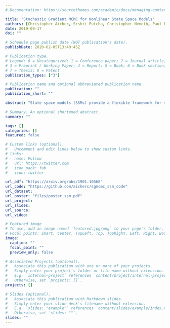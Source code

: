 ```yaml
---
# Documentation: https://sourcethemes.com/academic/docs/managing-content/

title: "Stochastic Gradient MCMC for Nonlinear State Space Models"
authors: [Christopher Aicher, Srshti Putcha, Christopher Nemeth, Paul Fearnhead, Emily Fox]
date: 2019-09-17
doi: ""

# Schedule page publish date (NOT publication's date).
publishDate: 2020-02-05T13:40:45Z

# Publication type.
# Legend: 0 = Uncategorized; 1 = Conference paper; 2 = Journal article;
# 3 = Preprint / Working Paper; 4 = Report; 5 = Book; 6 = Book section;
# 7 = Thesis; 8 = Patent
publication_types: ["3"]

# Publication name and optional abbreviated publication name.
publication: ""
publication_short: ""

abstract: "State space models (SSMs) provide a flexible framework for modeling complex time series via a latent stochastic process. Inference for nonlinear, non-Gaussian SSMs is often tackled with particle methods that do not scale well to long time series. The challenge is two-fold: not only do computations scale linearly with time, as in the linear case, but particle filters additionally suffer from increasing particle degeneracy with longer series. Stochastic gradient MCMC methods have been developed to scale inference for hidden Markov models (HMMs) and linear SSMs using buffered stochastic gradient estimates to account for temporal dependencies. We extend these stochastic gradient estimators to nonlinear SSMs using particle methods. We present error bounds that account for both buffering error and particle error in the case of nonlinear SSMs that are log-concave in the latent process. We evaluate our proposed particle buffered stochastic gradient using SGMCMC for inference on both long sequential synthetic and minute-resolution financial returns data, demonstrating the importance of this class of methods."

# Summary. An optional shortened abstract.
summary: ""

tags: []
categories: []
featured: false

# Custom links (optional).
#   Uncomment and edit lines below to show custom links.
# links:
# - name: Follow
#   url: https://twitter.com
#   icon_pack: fab
#   icon: twitter

url_pdf: "https://arxiv.org/abs/1901.10568"
url_code: "https://github.com/aicherc/sgmcmc_ssm_code"
url_dataset:
url_poster: "files/poster_ssm.pdf"
url_project: 
url_slides:
url_source:
url_video:

# Featured image
# To use, add an image named `featured.jpg/png` to your page's folder. 
# Focal points: Smart, Center, TopLeft, Top, TopRight, Left, Right, BottomLeft, Bottom, BottomRight.
image:
  caption: ""
  focal_point: ""
  preview_only: false

# Associated Projects (optional).
#   Associate this publication with one or more of your projects.
#   Simply enter your project's folder or file name without extension.
#   E.g. `internal-project` references `content/project/internal-project/index.md`.
#   Otherwise, set `projects: []`.
projects: []

# Slides (optional).
#   Associate this publication with Markdown slides.
#   Simply enter your slide deck's filename without extension.
#   E.g. `slides: "example"` references `content/slides/example/index.md`.
#   Otherwise, set `slides: ""`.
slides: ""
---
```

